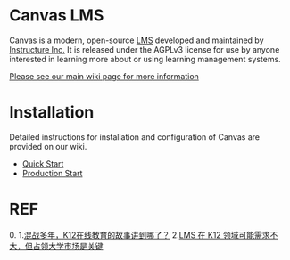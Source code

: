 Canvas LMS
======

Canvas is a modern, open-source [LMS](https://en.wikipedia.org/wiki/Learning_management_system)
developed and maintained by [Instructure Inc.](https://www.instructure.com/) It is released under the
AGPLv3 license for use by anyone interested in learning more about or using
learning management systems.

[Please see our main wiki page for more information](http://github.com/instructure/canvas-lms/wiki)

Installation
=======

Detailed instructions for installation and configuration of Canvas are provided
on our wiki.

 * [Quick Start](http://github.com/instructure/canvas-lms/wiki/Quick-Start)
 * [Production Start](http://github.com/instructure/canvas-lms/wiki/Production-Start)

# REF

0.[]()
1.[混战多年，K12在线教育的故事讲到哪了？](https://36kr.com/p/5089915)
2.[LMS 在 K12 领域可能需求不大，但占领大学市场是关键](https://36kr.com/p/5040254 ) 

